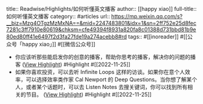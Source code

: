 title:: Readwise/Highlights/如何听懂英文播客
author:: [[happy xiao]]
full-title:: 如何听懂英文播客
category:: #articles
url:: https://mp.weixin.qq.com/s?__biz=Mzg4OTgzMzMxNA==&mid=2247483801&idx=1&sn=2ff752e25d8fec7281c3ff7910e80619&chksm=cfe49394f8931a820fa8c01388d731bbd81b9e80ed80ff41e6497f2d3fa27fde19a274acebb8#rd
tags:: #[[inoreader]] #[[公众号「happy xiao」]] #[[微信公众号]]
- 你应该听那些能启发你的创意的播客，帮助你思考的播客，解决你的问题的播客 ([View Highlight](https://read.readwise.io/read/01gjn7fz70pfh4wxhk2atd07va)) #Highlight #[[2022-11-25]]
- 如果你喜欢投资，可以去听 Infinite Loops 这样的访谈。如果你在意个人效率，可以选择效率类作家 Cal Newport 的 Deep Questions。当你想了解某个人，或者某个话题时，可以去 Listen Notes 去搜关键词，你可以找到所有相关的节目。 ([View Highlight](https://read.readwise.io/read/01gjn7ga69kbpzya8g1th5j1jw)) #Highlight #[[2022-11-25]]